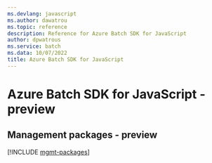 ```yaml
---
ms.devlang: javascript
ms.author: dawatrou
ms.topic: reference
description: Reference for Azure Batch SDK for JavaScript
author: dpwatrous
ms.service: batch
ms.data: 10/07/2022
title: Azure Batch SDK for JavaScript
---
```

# Azure Batch SDK for JavaScript - preview

## Management packages - preview
[!INCLUDE [mgmt-packages](batch-mgmt-index.md)]